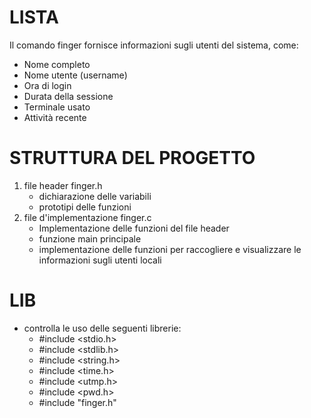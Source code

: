 # LISTA 

Il comando finger fornisce informazioni sugli utenti del sistema, come:
- Nome completo
- Nome utente (username)
- Ora di login
- Durata della sessione
- Terminale usato
- Attività recente

# STRUTTURA DEL PROGETTO 
1. file header finger.h  
   - dichiarazione delle variabili
   - prototipi delle funzioni
2. file d'implementazione finger.c
   - Implementazione delle funzioni del file header
   - funzione main principale
   - implementazione delle funzioni per raccogliere e visualizzare le informazioni sugli utenti locali

# LIB
   - controlla le uso delle seguenti librerie:
     - #include <stdio.h>
     - #include <stdlib.h>
     - #include <string.h>
     - #include <time.h>
     - #include <utmp.h>
     - #include <pwd.h>
     - #include "finger.h"